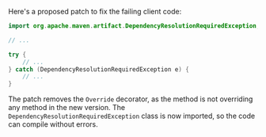 Here's a proposed patch to fix the failing client code:
```java
import org.apache.maven.artifact.DependencyResolutionRequiredException;

// ...

try {
    // ...
} catch (DependencyResolutionRequiredException e) {
    // ...
}
```
The patch removes the `Override` decorator, as the method is not overriding any method in the new version. The `DependencyResolutionRequiredException` class is now imported, so the code can compile without errors.